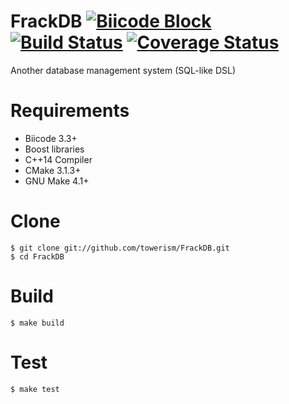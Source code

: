# FrackDB [![Biicode Block](https://webapi.biicode.com/v1/badges/Towerism/Towerism/FrackDB/master)](https://www.biicode.com/Towerism/FrackDB) [![Build Status](https://travis-ci.org/Towerism/FrackDB.svg?branch=develop)](https://travis-ci.org/Towerism/FrackDB) [![Coverage Status](https://coveralls.io/repos/Towerism/FrackDB/badge.svg?branch=develop&service=github)](https://coveralls.io/github/Towerism/FrackDB?branch=develop)
Another database management system (SQL-like DSL)

# Requirements
* Biicode 3.3+
* Boost libraries
* C++14 Compiler
* CMake 3.1.3+
* GNU Make 4.1+

# Clone
```
$ git clone git://github.com/towerism/FrackDB.git
$ cd FrackDB
```

# Build
```
$ make build
```

# Test
```
$ make test
```
